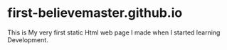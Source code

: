 # first-believemaster.github.io
This is My very first static Html web page I made when I started learning Development.
